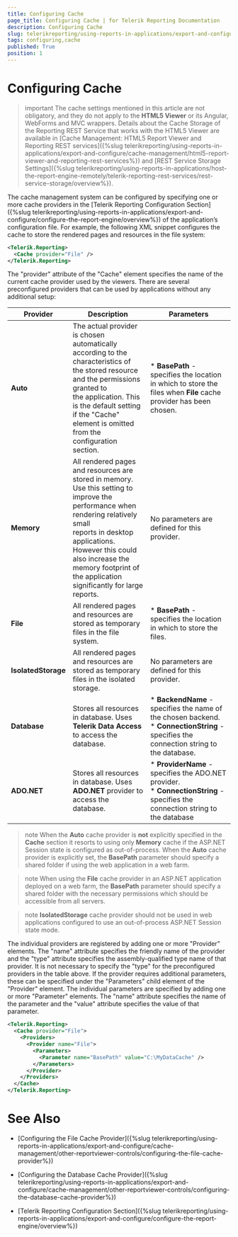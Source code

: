 ```yaml
---
title: Configuring Cache
page_title: Configuring Cache | for Telerik Reporting Documentation
description: Configuring Cache
slug: telerikreporting/using-reports-in-applications/export-and-configure/cache-management/other-reportviewer-controls/configuring-cache
tags: configuring,cache
published: True
position: 1
---
```


# Configuring Cache



>important The cache settings mentioned in this article are not obligatory, and they do not apply to the           __HTML5 Viewer__  or its Angular, WebForms and MVC wrappers. Details about the Cache Storage of the Reporting REST          Service that works with the HTML5 Viewer are available in          [Cache Management: HTML5 Report Viewer and Reporting REST services]({%slug telerikreporting/using-reports-in-applications/export-and-configure/cache-management/html5-report-viewer-and-reporting-rest-services%})          and [REST Service Storage Settings]({%slug telerikreporting/using-reports-in-applications/host-the-report-engine-remotely/telerik-reporting-rest-services/rest-service-storage/overview%}).        


The cache management system can be configured by specifying one or more cache providers in the [Telerik Reporting Configuration Section]({%slug telerikreporting/using-reports-in-applications/export-and-configure/configure-the-report-engine/overview%})
        of the application’s configuration file. For example, the following XML snippet configures the cache to
        store the rendered pages and resources in the file system:
      

	
````xml
<Telerik.Reporting>
  <Cache provider="File" />
</Telerik.Reporting>

````



The "provider" attribute of the "Cache" element specifies the name of the current cache provider used by the viewers. There
        are several preconfigured providers that can be used by applications without any additional setup:
      


| Provider | Description | Parameters |
| ------ | ------ | ------ |
| __Auto__ |The actual provider is chosen automatically according to the characteristics of the stored resource and the permissions granted to<br/>              the application. This is the default setting if the "Cache" element is omitted from the configuration section.|*  __BasePath__ - specifies the location in which to store the files when __File__ cache provider has been chosen.|
| __Memory__ |All rendered pages and resources are stored in memory. Use this setting to improve the performance when rendering relatively small<br/>              reports in desktop applications. However this could also increase the memory footprint of the application significantly for large<br/>              reports.|No parameters are defined for this provider.|
| __File__ |All rendered pages and resources are stored as temporary files in the file system.|*  __BasePath__ - specifies the location in which to store the files.|
| __IsolatedStorage__ |All rendered pages and resources are stored as temporary files in the isolated storage.|No parameters are defined for this provider.|
| __Database__ |Stores all resources in database. Uses __Telerik Data Access__ to access the database.|*  __BackendName__ -  specifies the name of the chosen backend.<br/>*  __ConnectionString__ - specifies the connection string to the database.|
| __ADO.NET__ |Stores all resources in database. Uses __ADO.NET__ provider to access the database.|*  __ProviderName__ -  specifies the ADO.NET provider.<br/>*  __ConnectionString__ - specifies the connection string to the database|




>note When the  __Auto__  cache provider is  __not__  explicitly specified in the  __Cache__           section it resorts to using only  __Memory__  cache if the ASP.NET Session state is configured as out-of-process. When          the  __Auto__  cache provider is explicitly set, the  __BasePath__  parameter should specify a shared folder if          using the web application in a web farm.        


>note When using the  __File__  cache provider in an ASP.NET application deployed on a web farm, the           __BasePath__  parameter should specify a shared folder with the necessary permissions which should be          accessible from all servers.        


>note  __IsolatedStorage__  cache provider should not be used in web applications configured to use an out-of-process ASP.NET Session state mode.        


The individual providers are registered by adding one or more "Provider" elements. The "name" attribute specifies the friendly
        name of the provider and the "type" attribute specifies the assembly-qualified type name of that provider. It is not necessary to
        specify the "type" for the preconfigured providers in the table above. If the provider requires additional parameters, these can be
        specified under the "Parameters" child element of the "Provider" element. The individual parameters are specified by adding one
        or more "Parameter" elements. The "name" attribute specifies the name of the parameter and the "value" attribute specifies the value
        of that parameter.
      

	
````xml
<Telerik.Reporting>
  <Cache provider="File">
    <Providers>
      <Provider name="File">
        <Parameters>
          <Parameter name="BasePath" value="C:\MyDataCache" />
        </Parameters>
      </Provider>
    </Providers>
  </Cache>
</Telerik.Reporting>

````



# See Also

 * [Configuring the File Cache Provider]({%slug telerikreporting/using-reports-in-applications/export-and-configure/cache-management/other-reportviewer-controls/configuring-the-file-cache-provider%})

 * [Configuring the Database Cache Provider]({%slug telerikreporting/using-reports-in-applications/export-and-configure/cache-management/other-reportviewer-controls/configuring-the-database-cache-provider%})

 * [Telerik Reporting Configuration Section]({%slug telerikreporting/using-reports-in-applications/export-and-configure/configure-the-report-engine/overview%})
